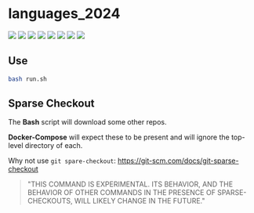 # languages_2024

[![](https://img.shields.io/badge/typescript-5.5.2-royalblue.svg)](https://www.typescriptlang.org/)
[![](https://img.shields.io/badge/Java-1.22-blue.svg)](https://www.oracle.com/java/technologies/downloads/#java22)
[![](https://img.shields.io/badge/go-1.22.4-lightblue.svg)](https://go.dev/doc/)
[![](https://img.shields.io/badge/Kotlin-1.9.22-purple.svg)](https://kotlinlang.org/) 
[![](https://img.shields.io/badge/Python-3.12.3-yellow.svg)](https://www.python.org/downloads/)
[![](https://img.shields.io/badge/Node-22-green.svg)](https://nodejs.org/en)
[![](https://img.shields.io/badge/php-8.3-royalblue.svg)](https://www.php.net/releases/8.3/en.php)
[![](https://img.shields.io/badge/Ruby-3.3.3-red.svg)](https://www.ruby-lang.org/en/)

## Use

```bash
bash run.sh
```

## Sparse Checkout

The **Bash** script will download some other repos. 

**Docker-Compose** will expect these to be present and will ignore the top-level directory of each.

Why not use `git spare-checkout`: https://git-scm.com/docs/git-sparse-checkout

> "THIS COMMAND IS EXPERIMENTAL. ITS BEHAVIOR, AND THE BEHAVIOR OF OTHER COMMANDS IN THE PRESENCE OF SPARSE-CHECKOUTS, WILL LIKELY CHANGE IN THE FUTURE."